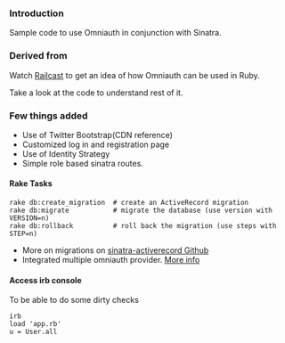 ### Introduction
Sample code to use Omniauth in conjunction with Sinatra.

### Derived from

Watch [Railcast](http://railscasts.com/episodes/304-omniauth-identity?view=asciicast) to get an idea of how Omniauth can be used in Ruby.

Take  a look at the code to understand rest of it.

### Few things added

* Use of Twitter Bootstrap(CDN reference)
* Customized log in and registration page
* Use of Identity Strategy
* Simple role based sinatra routes.

#### Rake Tasks

    rake db:create_migration  # create an ActiveRecord migration
    rake db:migrate           # migrate the database (use version with VERSION=n)
    rake db:rollback          # roll back the migration (use steps with STEP=n)

* More on migrations on [sinatra-activerecord Github](https://github.com/janko-m/sinatra-activerecord)
* Integrated multiple omniauth provider. [More info](http://bernardi.me/using-multiple-omniauth-providers-with-omniauth-identity-on-the-main-user-model/)

#### Access irb console
To be able to do some dirty checks

    irb
    load 'app.rb'
    u = User.all
